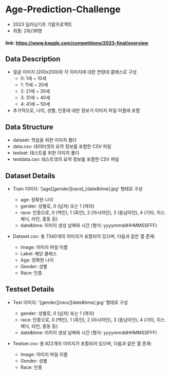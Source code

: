 # Age-Prediction-Challenge
- 2023 딥러닝기초 기말프로젝트
- 최종: 2위/36명
#### link: https://www.kaggle.com/competitions/2023-final/overview

## Data Description
* 얼굴 이미지 (200x200)와 각 이미지에 대한 연령대 클래스로 구성 <br>
  - 0: 1세 ~ 10세 <br>
  - 1: 11세 ~ 20세 <br>
  - 2: 21세 ~ 30세 <br>
  - 3: 31세 ~ 40세 <br>
  - 4: 41세 ~ 50세 <br>
* 추가적으로, 나이, 성별, 인종에 대한 정보가 이미지 파일 이름에 포함

## Data Structure
* dataset: 학습을 위한 이미지 폴더
* data.csv: 데이터셋의 요약 정보를 포함한 CSV 파일
* testset: 테스트를 위한 이미지 폴더
* testdata.csv: 테스트셋의 요약 정보를 포함한 CSV 파일

## Dataset Details
* Train 이미지: '[age]_[gender]_[race]_[date&time].jpg' 형태로 구성
  - age: 정확한 나이
  - gender: 성별로, 0 (남자) 또는 1 (여자)
  - race: 인종으로, 0 (백인), 1 (흑인), 2 (아시아인), 3 (동남아인), 4 (기타, 히스페닉, 라틴, 중동 등)
  - date&time: 이미지 생성 날짜와 시간 (형식: yyyymmddHHMMSSFFF)
 
* Dataset.csv: 총 7340개의 이미지가 포함되어 있으며, 다음과 같은 열 존재:
  - Image: 이미지 파일 이름
  - Label: 해당 클래스
  - Age: 정확한 나이
  - Gender: 성별
  - Race: 인종

## Testset Details
* Test 이미지: '[gender]_[race]_[date&time].jpg' 형태로 구성
  - gender: 성별로, 0 (남자) 또는 1 (여자)
  - race: 인종으로, 0 (백인), 1 (흑인), 2 (아시아인), 3 (동남아인), 4 (기타, 히스페닉, 라틴, 중동 등)
  - date&time: 이미지 생성 날짜와 시간 (형식: yyyymmddHHMMSSFFF)

* Testset.csv: 총 822개의 이미지가 포함되어 있으며, 다음과 같은 열 존재:
  - Image: 이미지 파일 이름
  - Gender: 성별
  - Race: 인종
